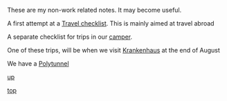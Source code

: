 These are my non-work related notes. It may become useful.

A first attempt at a [Travel checklist](travel_checklist.md). This is mainly aimed at travel abroad

A separate checklist for trips in our [camper](camper_checklist.md).

One of these trips, will be when we visit [Krankenhaus](https://krankenhausfestival.com/) at the end of August

We have a [Polytunnel](Polytunnel.md)


[up](README.md)

[top](../README.md)
